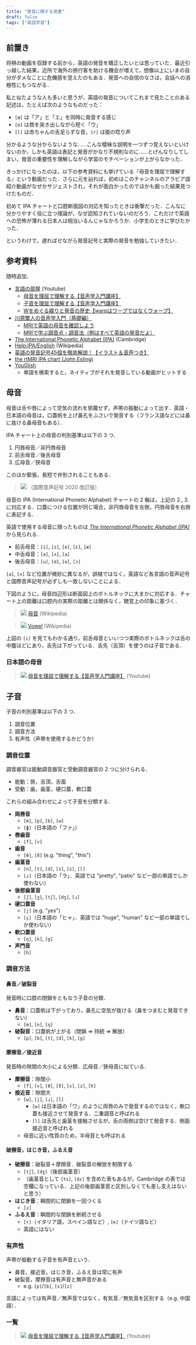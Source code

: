 ```yaml
---
title: "発音に関する覚書"
draft: false
tags: ["英語学習"]
---
```


## 前置き
将棋の動画を収録する前から，英語の発音を矯正したいとは思っていた．最近引っ越した結果，近所で海外の旅行客を助ける機会が増えて，想像以上にいまの自分がダメなことに危機感を覚えたのもある．発音への自信のなさは，会話への消極性にもつながる．

私と似たような人も多いと思うが，英語の発音についてこれまで見たことのある記述は，たとえば次のようなものだった：
- `[æ]` は「ア」と「エ」を同時に発音する感じ
- `[ʊ]` は唇を突き出しながら短く「ウ」
- `[l]` は赤ちゃんの舌足らずな音，`[r]` は狼の唸り声

分かるような分からないような……こんな曖昧な説明を一つずつ覚えないといけないのか，しかも英語は表記と発音がかなり不規則なのに……とげんなりしてしまい，発音の重要性を理解しながら学習のモチベーションが上がらなかった．

きっかけになったのは，以下の参考資料にも挙げている『母音を理屈で理解する』という動画だった．さらに元を辿れば，初めはこのチャンネルのアラビア語紹介動画がなぜかサジェストされ，それが面白かったのでほかも掘った結果見つけたものだ．

初めて IPA チャートと口腔断面図の対応を知ったときは衝撃だった．こんなに分かりやすく役に立つ理論が，なぜ認知されていないのだろう．これだけで英語への恐怖が薄れる日本人は相当いるんじゃなかろうか．小学生のときに学びたかった．

というわけで，遅ればせながら発音記号と実際の発音を勉強していきたい．

## 参考資料
随時追加．
- [言語の部屋](https://www.youtube.com/@Gengo_No_Heya/featured) (Youtube)
  - [母音を理屈で理解する【音声学入門講座】](https://youtu.be/7905IhIa1oY?si=DJkZkHMeAzBAwdz7)
  - [子音を理屈で理解する【音声学入門講座】](https://youtu.be/1Bv1uMKqG7E?si=xvaIs7TYJs9-Chri)
  - [Wをめぐる綴りと発音の歴史【warpはワープではなくウォープ】](https://youtu.be/abceONi0kp4?si=-Fgkwg7hQNRVmaT9)
- [川原繁人の音声学入門（基礎編）](https://www.youtube.com/playlist?list=PLdrzcCNXDQp3a9qIryGOIJjqXy3OhRXWa)
  - [MRIで英語の母音を確認しよう](https://youtu.be/XDnBPvMO2Q4?si=D1W4InF0Lh1LRBLs)
  - [MRIで学ぶ調音点・調音法（例はすべて英語の発音だよ）](https://youtu.be/Av_-44zImMI?si=AzkrLPr2vAEoV7-O)
- [The International Phonetic Alphabet (IPA)](https://www.cambridge.org/features/IPAchart/) (Cambridge)
- [Help:IPA/English](https://en.wikipedia.org/wiki/Help:IPA/English) (Wikipedia)
- [英語の発音記号45個を徹底解説！【イラスト＆音声つき】](https://eikaiwa.dmm.com/blog/learning-english/tips/phonetic-alphabets/)
- [the rtMRI IPA chart (John Esling)](https://sail.usc.edu/span/rtmri_ipa/je_2015.html)
- [YouGlish](https://youglish.com/)
  - 単語を検索すると，ネイティブがそれを発音している動画がヒットする

## 母音
母音は舌や唇によって空気の流れを邪魔せず，声帯の振動によって出す．英語・日本語の母音は，口蓋帆を上げ鼻孔をふさいで発音する（フランス語などには鼻に抜ける鼻母音もある）．

IPA チャート上の母音の判別基準は以下の 3 つ．
1. 円唇母音／非円唇母音
2. 前舌母音／後舌母音
3. 広母音／狭母音

このほか緊張，長短で弁別されることもある．

> ![](00.PNG)
> （国際音声記号 2020 改訂版）

母音の IPA (International Phonetic Alphabet) チャートの 2 軸は，上記の 2., 3. に対応する．口蓋につける位置が同じ場合，非円唇母音を左側，円唇母音を右側に表記する．

英語で使用する母音に限ったものは [*The International Phonetic Alphabet (IPA)*](https://www.cambridge.org/features/IPAchart/) から見られる．
- 前舌母音：`[i]`, `[ɪ]`, `[e]`, `[ɛ]`, `[æ]`
- 中舌母音：`[ə]`, `[ʌ]`, `[a]`
- 後舌母音：`[u]`, `[ʊ]`, `[o]`, `[ɔ]`

`[a]`, `[ʌ]` など位置が微妙に異なるが，誤植ではなく，英語など各言語の音声記号と国際音声記号が必ずしも一致しないことによる．

下図のように，母音四辺形は断面図上のボトルネックに大まかに対応する．チャート上の距離は口腔内の実際の距離とは関係なく，聴覚上の印象に基づく．

> ![](02_.png)
> [母音](https://ja.wikipedia.org/wiki/%E6%AF%8D%E9%9F%B3) (Wikipedia)

> ![](01_.png)
> [Vowel](https://en.wikipedia.org/wiki/Vowel) (Wikipedia)

上図の `[i]` を見てもわかる通り，前舌母音といいつつ実際のボトルネックは舌の中腹ほどにあり，舌先は下がっている．舌先（舌頂）を使うのは子音である．

### 日本語の母音
> ![](03_.png)
> [母音を理屈で理解する【音声学入門講座】](https://youtu.be/7905IhIa1oY?si=DJkZkHMeAzBAwdz7) (Youtube)

## 子音
子音の判別基準は以下の 3 つ．
1. 調音位置
2. 調音方法
3. 有声性（声帯を使用するかどうか）

### 調音位置
調音器官は能動調音器官と受動調音器官の 2 つに分けられる．
- 能動：唇，舌頂，舌面
- 受動：歯，歯茎，硬口蓋，軟口蓋

これらの組み合わせによって子音を分類する．
- **両唇音**
  - `[m]`, `[p]`, `[b]`, `[w]`
  - `[ɸ]`（日本語の「ファ」）
- **唇歯音**
  - `[f]`, `[v]`
- **歯音**
  - `[θ]`, `[ð]` (e.g. "thing", "this")
- **歯茎音**
  - `[n]`, `[t]`, `[d]`, `[s]`, `[z]`, `[l]`
  - `[ɾ]`（日本語の「ラ」．英語では "pretty", "patio" など一部の単語でしか使わない）
- **後部歯茎音**
  - `[ʃ]`, `[ʒ]`, `[tʃ]`, `[dʒ]`, `[ɹ]`
- **硬口蓋音**
  - `[j]` (e.g. "yes")
  - `[ç]`（日本語の「ヒャ」．英語では "huge", "human" など一部の単語でしか使わない）
- **軟口蓋音**
  - `[ŋ]`, `[k]`, `[g]`
- **声門音**
  - `[h]`

### 調音方法

#### 鼻音／破裂音
発音時に口腔の閉鎖をともなう子音の分類．
- **鼻音**：口蓋帆は下がっており，鼻孔に空気が抜ける（鼻をつまむと発音できない）
  - `[m]`, `[n]`, `[ŋ]`
- **破裂音**：口蓋帆が上がる（閉鎖 ⇒ 持続 ⇒ 解放）
  - `[p]`, `[b]`, `[t]`, `[d]`, `[k]`, `[g]`

#### 摩擦音／接近音
発音時の隙間の大小による分類．広母音／狭母音に似ている．
- **摩擦音**：隙間小
  - `[f]`, `[v]`, `[θ]`, `[ð]`, `[s]`, `[z]`, `[h]`
- **接近音**：隙間大
  - `[w]`, `[j]`, `[ɹ]`, `[l]`
    - `[w]` は日本語の「ワ」のように両唇のみで発音するのではなく，軟口蓋も接近させて発音する．二重調音と呼ばれる
    - `[l]` は舌先と歯茎を接触させるが，舌の両側は空けて発音する．側面接近音と呼ばれる
  - 母音に近い性質のため，半母音とも呼ばれる 

#### 破擦音，はじき音，ふるえ音
- **破擦音**：破裂音＋摩擦音．破裂音の解放を制限する
  - `[tʃ]`, `[dʒ]`（後部歯茎音）
  - （歯茎音として `[ts]`, `[dz]` を含めた表もあるが，Cambridge の表では空欄になっている．上記の後部歯茎音と区別しなくても差し支えはないと思う）
- **はじき音**：瞬間的に閉鎖を一回つくる
  - `[ɾ]`
- **ふるえ音**：瞬間的な閉鎖を断続させる
  - `[r]`（イタリア語，スペイン語など）, `[ʀ]`（ドイツ語など）
  - 英語にはない

### 有声性
声帯が振動する子音を有声音という．

- 鼻音，接近音，はじき音，ふるえ音は常に有声
- 破裂音，摩擦音は有声音と無声音がある
  - e.g. `[p]`/`[b]`, `[s]`/`[z]`

言語によっては有声音／無声音ではなく，有気音／無気音を区別する（e.g. 中国語）．

### 一覧
> ![](04_a.png)
> [母音を理屈で理解する【音声学入門講座】](https://youtu.be/7905IhIa1oY?si=DJkZkHMeAzBAwdz7) (Youtube)

